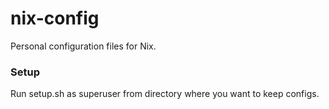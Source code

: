 # nix-config
Personal configuration files for Nix.

### Setup
Run setup.sh as superuser from directory where you want to keep configs.
